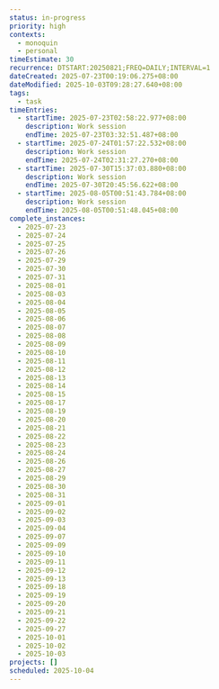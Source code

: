 ```yaml
---
status: in-progress
priority: high
contexts:
  - monoquin
  - personal
timeEstimate: 30
recurrence: DTSTART:20250821;FREQ=DAILY;INTERVAL=1
dateCreated: 2025-07-23T00:19:06.275+08:00
dateModified: 2025-10-03T09:28:27.640+08:00
tags:
  - task
timeEntries:
  - startTime: 2025-07-23T02:58:22.977+08:00
    description: Work session
    endTime: 2025-07-23T03:32:51.487+08:00
  - startTime: 2025-07-24T01:57:22.532+08:00
    description: Work session
    endTime: 2025-07-24T02:31:27.270+08:00
  - startTime: 2025-07-30T15:37:03.880+08:00
    description: Work session
    endTime: 2025-07-30T20:45:56.622+08:00
  - startTime: 2025-08-05T00:51:43.784+08:00
    description: Work session
    endTime: 2025-08-05T00:51:48.045+08:00
complete_instances:
  - 2025-07-23
  - 2025-07-24
  - 2025-07-25
  - 2025-07-26
  - 2025-07-29
  - 2025-07-30
  - 2025-07-31
  - 2025-08-01
  - 2025-08-03
  - 2025-08-04
  - 2025-08-05
  - 2025-08-06
  - 2025-08-07
  - 2025-08-08
  - 2025-08-09
  - 2025-08-10
  - 2025-08-11
  - 2025-08-12
  - 2025-08-13
  - 2025-08-14
  - 2025-08-15
  - 2025-08-17
  - 2025-08-19
  - 2025-08-20
  - 2025-08-21
  - 2025-08-22
  - 2025-08-23
  - 2025-08-24
  - 2025-08-26
  - 2025-08-27
  - 2025-08-29
  - 2025-08-30
  - 2025-08-31
  - 2025-09-01
  - 2025-09-02
  - 2025-09-03
  - 2025-09-04
  - 2025-09-07
  - 2025-09-09
  - 2025-09-10
  - 2025-09-11
  - 2025-09-12
  - 2025-09-13
  - 2025-09-18
  - 2025-09-19
  - 2025-09-20
  - 2025-09-21
  - 2025-09-22
  - 2025-09-27
  - 2025-10-01
  - 2025-10-02
  - 2025-10-03
projects: []
scheduled: 2025-10-04
---
```


